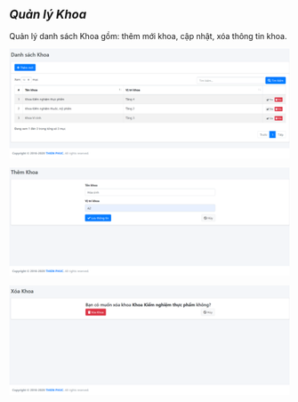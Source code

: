 ## *Quản lý Khoa*
Quản lý danh sách Khoa gồm: thêm mới khoa, cập nhật, xóa thông tin khoa.
> 
![](/docs/images/Hethong/Khoa/index.png "Giao diện chính - Quản lý Khoa")
>
![](/docs/images/Hethong/Khoa/create.png "Thêm mới/ cập nhật thông tin Khoa")
>
![](/docs/images/Hethong/Khoa/edit.png "Xóa Khoa")
>